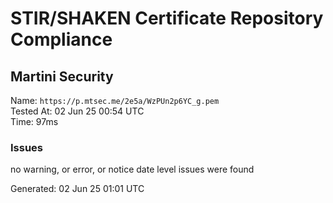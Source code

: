 # STIR/SHAKEN Certificate Repository Compliance

## Martini Security

Name: `https://p.mtsec.me/2e5a/WzPUn2p6YC_g.pem`\
Tested At: 02 Jun 25 00:54 UTC\
Time: 97ms

### Issues

no warning, or error, or notice date level issues were found

Generated: 02 Jun 25 01:01 UTC